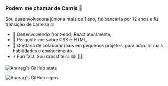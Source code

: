 ### Podem me chamar de Camis 👋

Sou desenvolvedora júnior a mais de 1 ano, fui bancária por 12 anos e fiz transição de carreira 🤓

- 🌱 Desenvolvendo front-end, React atualmente,
- 💬 Pergunte-me sobre CSS e HTML,
- 🤔 Gostaria de colaborar mais em pequenos projetos, para adquirir mais habilidades e conhecimento, 
- ⚡ Fun fact: Sou crossfiteira 😄 🏋️‍♀️

![Anurag's GitHub stats](https://github-readme-stats.vercel.app/api?username=cami-lima&theme=dracula&show_icons=true)

![Anurag's GitHub repos](https://github-readme-stats.vercel.app/api/top-langs/?username=anuraghazra&repo=github-readme-stats&cache_seconds=86400&theme=dracula)

